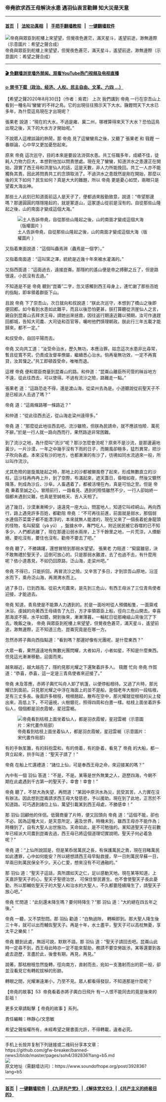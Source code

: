 ### 帝堯欲求西王母解決水患 遇羽仙衷言勸歸 知大災是天意
------------------------

#### [首页](https://github.com/gfw-breaker/banned-news3/blob/master/README.md) &nbsp;&nbsp;|&nbsp;&nbsp; [法轮功真相](https://github.com/begood0513/basic/blob/master/README.md)  &nbsp;&nbsp;|&nbsp;&nbsp; [手把手翻墙教程](https://github.com/gfw-breaker/guides/wiki)  &nbsp;&nbsp;|&nbsp;&nbsp; [一键翻墙软件](https://github.com/gfw-breaker/nogfw/blob/master/README.md)  



<div><img alt="帝堯與眾臣到舵樓上來望望，但覺夜色蒼茫，滿天星斗，遙望前途，渺無邊際（示意圖片：希望之聲合成）" src="https://img.soundofhope.org/2020-08/1598786401069.jpg"/>
<br/><figcaption class="caption">
 帝堯與眾臣到舵樓上來望望，但覺夜色蒼茫，滿天星斗，遙望前途，渺無邊際（示意圖片：希望之聲合成）
</figcaption></div><hr/>

#### [ 🎬  免翻墙浏览墙外禁闻、观看YouTube热门视频及电视直播](https://github.com/gfw-breaker/HelloWorld)

#### [ 💥  禁书下载（政治、经济、人权、民主自由、文革、六四 ...）](https://github.com/gfw-breaker/books/blob/master/README.md)

<div><div class="Content__Wrapper sc-1bvya0-0 grZQxZ">
 <p class="meta-top">
  <span class="meta">
   【希望之聲2020年8月30日】（作者：紫君）
  </span>
  <ok href="https://www.soundofhope.org/post/392599">
   上次
  </ok>
  我們講到
  <ok href="/term/40962?lang=b5">
   帝堯
  </ok>
  一行在崇吾山上看到一種名叫‘蠻蠻’的不祥之鳥。它的出現往往預示天下大水。籛鏗問天下大水已多年，為什麼這鳥現在才出現呢？
 </p>
 <p>
  <ok href="/term/38328?lang=b5">
   張果老
  </ok>
  說道：“現在的大水，不過是雍、冀二州，哪裡算得來天下大水？恐怕這鳥出現之後，天下的大水方才開始呢。”
 </p>
 <p>
  不說眾人這裡談論的熱鬧，那
  <ok href="/term/40962?lang=b5">
   帝堯
  </ok>
  見了這蠻蠻鳥之後，又聽了
  <ok href="/term/38328?lang=b5">
   張果老
  </ok>
  和
  <ok href="/term/174398?lang=b5">
   篯鏗
  </ok>
  一番辯論，心中早又更加憂愁起來。
 </p>
 <p>
  原來
  <ok href="/term/40962?lang=b5">
   帝堯
  </ok>
  這次巡守，目的本來是要設法消弭水患。共工任職多年，成績不佳，徒耗人力物力巨大，本想對他加以問責懲處。現在見了蠻蠻，知道洪水之患還正在開始，證實了西王母和洪崖仙人的話，這是天數，非人力所能挽回。共工一人亦不能獨負其責。因此將問責共工的念頭取消了。不過洪水之患既然是剛在開始，那麼以後的天下如何？民生如何？真是大大的難題，所以
  <ok href="/term/40962?lang=b5">
   帝堯
  </ok>
  更是憂心如焚，兩眼只是望着大海出神。
 </p>
 <p>
  那些土人此刻已知道面前這人是天子了，便都過來殷勤致意，說道：“帝望那邊嗎？那邊圓圓的隱隱隆起的，就是冢遂山，這冢遂山從前是沒有的。自從那些山隆起之後，山的南面才變成這個大海。”
 </p>
 <figure class="OImage__StyledFigure-sc-1lfley0-0 hHSfVg">
  <img alt="土人告訴帝堯，自從那些山隆起之後，山的南面才變成這個大海（版權圖片 ）" src="https://img.soundofhope.org/2020-08/546-1598776830050.jpg"/>
  <br/><figcaption>
   土人告訴帝堯，自從那些山隆起之後，山的南面才變成這個大海（版權圖片 ）
  </figcaption>
 </figure>
 <p>
  又指着東面說道：“這個叫蟲焉淵（蟲焉是一個字）。”
 </p>
 <p>
  又指着南面道：“這叫窯之澤，統統是近幾十年來被水灌滿的。”
 </p>
 <p>
  又指西面道：“這面過去，遠接崑崙。那隱約的遙山便是帝之搏獸之丘了，但是路很遠，小民沒有去過。”
 </p>
 <p>
  不知道是不是
  <ok href="/term/40962?lang=b5">
   帝堯
  </ok>
  聽到“崑崙”二字，忽又感觸到西王母身上，連忙謝了那些百姓的指點，即率領着群臣下山。
 </p>
 <p>
  且說
  <ok href="/term/40962?lang=b5">
   帝堯
  </ok>
  下了崇吾山，次日就向和叔說道：“朕此次巡守，本想到了橋山之後即便回都。如今看到水患如此難平，而且以後恐怕更甚，朕打算聽從洪崖仙人之言，親自到昆崙山去拜求王母，請她出來拯救，因往返行期遠近難以預期，汝可作速趕回都城，告知大司農、大司徒和百官等，囑咐他們慎理朝政。朕此行三年五載才能歸來，都不一定。”
 </p>
 <p>
  和叔受命，自回平陽而去。
 </p>
 <p>
  <ok href="/term/40962?lang=b5">
   帝堯
  </ok>
  又向共工道：“汝受命治水，歷久無功，本應治罪。姑念這次水患非比尋常，暫且從寬不究，仍責成汝督率僚屬，繼續悉心治水。倘再毫無功效，一定不再寬貸，汝其懍之。”共工即頓首受命，唯唯而退。
 </p>
 <p>
  這裡
  <ok href="/term/40962?lang=b5">
   帝堯
  </ok>
  便和眾臣商量到昆崙山的路。和仲道：“昆崙山離臣所司管的昧谷地方不遠，從此往西去，可以使得。不過有流沙之險，路難走一點。”
 </p>
 <p>
  <ok href="/term/38328?lang=b5">
   張果老
  </ok>
  道：“這路恐走不得，還是渡山海，從梁州去為是。小道聽說從前聖天子不是已經派人去過了嗎？”
 </p>
 <p>
  <ok href="/term/40962?lang=b5">
   帝堯
  </ok>
  道：“這兩條路哪一條路近？”
 </p>
 <p>
  和仲道：“從此往西去近，從山海走梁州遠得多。”
 </p>
 <p>
  <ok href="/term/40962?lang=b5">
   帝堯
  </ok>
  道：“那麼從此地往西去吧。流沙雖險，但朕為民請命，就不應該怕險．萬死不辭。”於是一行人就一路向西而行，果然路途非常困難。
 </p>
 <p>
  到了流沙之地，為什麼叫“流沙”呢？那沙怎麼會流呢？原來不是沙流，是那邊遍地黃沙，一片沙漠，一年之中幾乎沒有下雨的日子，而颶風卻極多，猛烈異常，把沙子吹向各處。本來沒有沙的地方，也都漸漸的有沙了，彷彿如同水流過來一般，所以叫作流沙。
 </p>
 <p>
  尤其危險的是旋風陡起之時，那地上的沙都被颶風卷了起來，形成無數直立的沙柱，這沙柱再冉冉上升，到了空際，布滿起來，遮天蓋日，昏暗如夜，然後又驟然降落，則成為沙丘、沙阜。人畜遇着了，都被活埋在內，真是可怕之至。但是
  <ok href="/term/40962?lang=b5">
   帝堯
  </ok>
  秉着至誠之心，冒險前行，一路看見、遇到的險情雖然不少，一行人卻始終一個都未遇到災難，也真是至誠格天、吉人天相了。
 </p>
 <p>
  過了幾日，沙漠漸漸稀少，遠遠見一座大山，問當地人，知道它叫崆峒山。再向西行，路上遇見許多百姓，都勸阻
  <ok href="/term/40962?lang=b5">
   帝堯
  </ok>
  ：“不可再往前進，前面就是弱水，那個弱水連個芥菜葉子都不能漂浮的，本來就無人能渡的，現在又來了一個長着蛇身龍頭的怪物，名叫窫窳（yà yǔ） ，盤據水中，專門吃人，附近居民被它吞噬的已不知多少。人們都逃離了，現在那邊沿弱水兩岸，上下千餘里之地，一片荒涼，人煙斷絕，要吃沒有，要住也沒有。勸帝不要去了吧。”
 </p>
 <p>
  <ok href="/term/40962?lang=b5">
   帝堯
  </ok>
  聽了，不勝躊躇，還想冒險到那弱水望望。
  <ok href="/term/38328?lang=b5">
   張果老
  </ok>
  力阻道：“窫窳雖惡，決不敢無禮於聖天子，這倒可放心的。只是那弱水難渡，去了也過不去，有什麼用呢？依小道愚見，不如仍回原路，泛山海，走梁州吧。”
 </p>
 <p>
  <ok href="/term/40962?lang=b5">
   帝堯
  </ok>
  不得已，只能折回，再冒流沙之險。又辛苦了多日，才到崇吾山原地，沿涇水而下，乘舟泛山海，再溯渭水而上。
 </p>
 <p>
  過了多日，已到西海。從前大司農來，是先到三危山，有西王母派了三位青鳥使者迎接，才能過去。
 </p>
 <p>
  <ok href="/term/40962?lang=b5">
   帝堯
  </ok>
  知道，青鳥使是不能靠人力遇到的。於是一面吩咐從人預備船隻，一面齋戒沐浴，虔誠的向著西王母禱告了九日，方才率領眾臣上船，徑向三危山開去。幸喜那海波不揚，水平如鏡，開到後來，漸漸薄暮，一輪紅日從那崦嵫山背後沉了下去。晚飯之後，
  <ok href="/term/40962?lang=b5">
   帝堯
  </ok>
  與眾臣到舵樓上來望望，但覺夜色蒼茫，滿天星斗，遙望前途，渺無邊際，正不知道三危、崑崙究竟是在哪一方。
 </p>
 <p>
  忽然赤將子輿向西指點道：“看到嗎？那邊好像有光團呢，是什麼東西？”
 </p>
 <p>
  大眾一看，果然遠遠地有無數光團閃耀，大者如月，小者如星，不知是什麼東西。但見這光漸漸移動，迎面而來。
 </p>
 <p>
  越來越近，越大越亮了，隱約見那光耀之下還聚着許多人。
  <ok href="/term/174398?lang=b5">
   篯鏗
  </ok>
  忙向
  <ok href="/term/40962?lang=b5">
   帝堯
  </ok>
  作賀道：“恭喜，恭喜，這一定是三青鳥使者來迎接了。”
 </p>
 <p>
  <ok href="/term/40962?lang=b5">
   帝堯
  </ok>
  未及答應，赤將子輿忙叫舟人卸了帆篷，以便停船相待。又過了片時，那光耀已到面前。只見那光耀之中浮在海面上的並不是船，是個老年大樹的一段枯根，足有三丈多長。後面許多根枝，根根翹起，散布在空中，那光耀就從根枝的尖上發出來，高低上下，不可逼視，火樹銀花，照得四周和白晝一樣。枯枝上面坐着許多仙人，個個都是羽衣霞帔，星冠雲裾。
 </p>
 <figure class="OImage__StyledFigure-sc-1lfley0-0 hHSfVg">
  <img alt="帝堯看到枯枝上面坐着仙人，都是羽衣霞帔，星冠雲裾（示意圖片：宋代畫作局部）" src="https://img.soundofhope.org/2020-08/1598791960697.jpg"/>
  <br/><figcaption>
   帝堯看到枯枝上面坐着仙人，都是羽衣霞帔，星冠雲裾（示意圖片：宋代畫作局部）
  </figcaption>
 </figure>
 <p>
  有的手執笙簫，有的斜抱雲和，有的倚着，有的卧着，看見了
  <ok href="/term/40962?lang=b5">
   帝堯
  </ok>
  的大船，都一齊立起來，拱手叫道：“聖天子請了！”
 </p>
 <p>
  <ok href="/term/40962?lang=b5">
   帝堯
  </ok>
  在船上忙還禮道：“諸位上仙，可是奉西王母之命，來迎接某的嗎？”
 </p>
 <p>
  內中有一個
  <ok href="/term/363739?lang=b5">
   羽仙
  </ok>
  答道：“不是，不是。某等是世外無業之人，遊歷四海，今朝不期在此處遇到千古第一的聖天子，幸會！幸會！”
 </p>
 <p>
  <ok href="/term/40962?lang=b5">
   帝堯
  </ok>
  聽了，不禁大為失望，再問道：“某因中原洪水為災，民受其苦，人力實在沒有辦法。因此想到崑崙請求西王母大發慈悲，予以援助。現在到了此地，正苦於不知道路。可巧遇到諸位上仙，萬望引載某到西王母處，不勝感幸！”
 </p>
 <p>
  那
  <ok href="/term/363739?lang=b5">
   羽仙
  </ok>
  回顧他的伴侶，低聲商量了片時，便又回頭向
  <ok href="/term/40962?lang=b5">
   帝堯
  </ok>
  道：“這個不能，卻也不必。因為這種大災，是天意所定，遍及世界。時機未到，雖西王母亦不能作為；時機到了，自有大聖人出世施功。天命如此，是不可勉強的。某知道聖天子在前數年已經派大司農到崑崙去過，西王母已將這個道理切實說明，聖天子何必着急呢？”
 </p>
 <p>
  <ok href="/term/40962?lang=b5">
   帝堯
  </ok>
  道：“上仙所說固是，但是某忝居萬民之長，有保護萬民之責，現在目睹萬民如此遭罪，心中如何能安？所以總想請西王母早點救援，早一日則萬民早蘇一日，早兩日則萬民保全不少。天心仁愛，想來沒有不可通融的。”
 </p>
 <p>
  那
  <ok href="/term/363739?lang=b5">
   羽仙
  </ok>
  道：“聖天子這話，真所謂如天之仁，足以感動天地。現在某等知道，上天嘉許聖天子的心，聖天子聖德治世， 可保住黎民蒼生。也不會使聖天子長此憂勤，所以那輔佐聖天子的大聖人和治水的大聖人，不久都要陸續降生了，請聖天子放心吧。”
 </p>
 <p>
  <ok href="/term/40962?lang=b5">
   帝堯
  </ok>
  忙問道：“此刻還未降生嗎？要何時降生？”那
  <ok href="/term/363739?lang=b5">
   羽仙
  </ok>
  道：“大約總在四五年之後。”
 </p>
 <p>
  <ok href="/term/40962?lang=b5">
   帝堯
  </ok>
  一聽，又不禁愁悶。那
  <ok href="/term/363739?lang=b5">
   羽仙
  </ok>
  勸道：“白駒過隙， 轉瞬即到。那大聖人降生後三十年，就可以出而輔佐聖天子。再是十年，水土盡平，聖天子可以高枕無憂，享太平之樂矣！”
 </p>
 <p>
  <ok href="/term/40962?lang=b5">
   帝堯
  </ok>
  聽到此處，無話可說，默默不語。那
  <ok href="/term/363739?lang=b5">
   羽仙
  </ok>
  道：“聖天子請回去吧。昆崙山此時一定尋不到，西王母此時亦一定不能來幫助，務請不要空勞跋涉。某等還要到各處去遊歷，言盡於此，後會有期，再見，再見。”
 </p>
 <p>
  說著，那枯樹根忽然旋轉，徑向南方，直射而去，宛如一支激射而出的箭一般，卻並沒看見它有轉舵拔棹的形跡。
 </p>
 <p>
  轉眼之間，光耀漸遠漸小，乃至不見。眾人都看得發獃，不知道那是什麼呢？
 </p>
 <div class="soh-embed">
  <div class="soh-embed-inner">
   <div class="iframely-embed">
    <div class="iframely-responsive">
    </div>
   </div>
  </div>
 </div>
 <p>
  <ok href="https://www.soundofhope.org/post/392839">
   【帝堯的故事】53  帝堯看着赤將子輿白日飛升 有一人恨不能同去的竟是後來的彭祖！
  </ok>
 </p>
 <p>
  更多文章請點擊【
  <ok href="https://www.soundofhope.org/term/289699">
   帝堯的故事
  </ok>
  】系列。
 </p>
 <p class="meta-btm">
  責任編輯：林靜心/文思敏
 </p>
 <p class="meta-btm">
  希望之聲版權所有，未經希望之聲書面允許，不得轉載，違者必究。
 </p>
</div>
</div>
<hr/>
手机上长按并复制下列链接或二维码分享本文章：<br/>
https://github.com/gfw-breaker/banned-news3/blob/master/pages/soh4/392836?lang=b5.md <br/>
<a href='https://github.com/gfw-breaker/banned-news3/blob/master/pages/soh4/392836?lang=b5.md'><img src='https://github.com/gfw-breaker/banned-news3/blob/master/pages/soh4/392836?lang=b5.md.png'/></a> <br/>
原文地址（需翻墙访问）：https://www.soundofhope.org/post/392836?lang=b5


------------------------
#### [首页](https://github.com/gfw-breaker/banned-news3/blob/master/README.md) &nbsp;|&nbsp; [一键翻墙软件](https://github.com/gfw-breaker/nogfw/blob/master/README.md) &nbsp;| [《九评共产党》](https://github.com/gfw-breaker/9ping.md/blob/master/README.md#九评之一评共产党是什么) | [《解体党文化》](https://github.com/gfw-breaker/jtdwh.md/blob/master/README.md) | [《共产主义的终极目的》](https://github.com/gfw-breaker/gczydzjmd.md/blob/master/README.md)


<img src='http://gfw-breaker.win/banned-news3/pages/soh4/392836?lang=b5.md' width='0px' height='0px'/>
